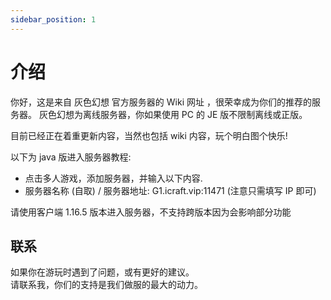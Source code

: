 ```yaml
---
sidebar_position: 1
---
```


# 介绍

你好，这是来自 灰色幻想 官方服务器的 Wiki 网址 ，很荣幸成为你们的推荐的服务器。
灰色幻想为离线服务器，你如果使用 PC 的 JE 版不限制离线或正版。

目前已经正在着重更新内容，当然也包括 wiki 内容，玩个明白图个快乐!

以下为 java 版进入服务器教程:
* 点击多人游戏，添加服务器，并输入以下内容.
* 服务器名称 (自取) / 服务器地址: G1.icraft.vip:11471 (注意只需填写 IP 即可)

请使用客户端 1.16.5 版本进入服务器，不支持跨版本因为会影响部分功能


## 联系

如果你在游玩时遇到了问题，或有更好的建议。    
请联系我，你们的支持是我们做服的最大的动力。  
